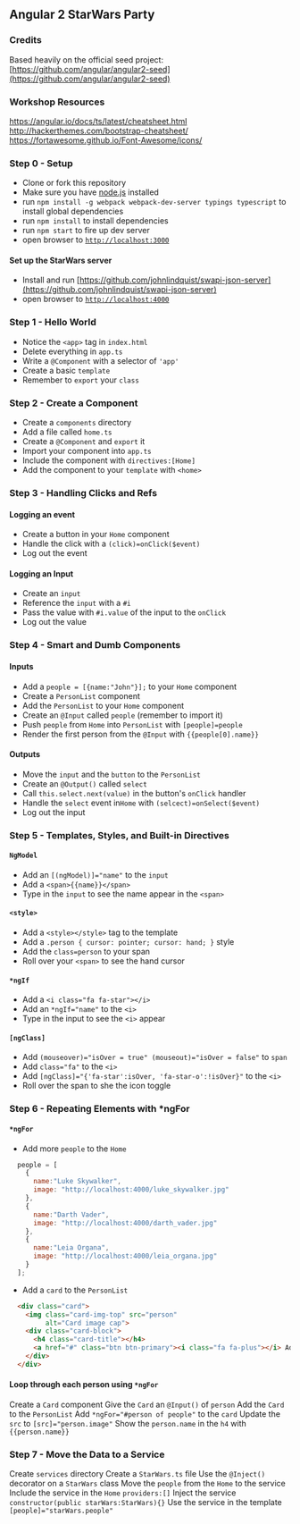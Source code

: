 ## Angular 2 StarWars Party

### Credits
Based heavily on the official seed project:
[https://github.com/angular/angular2-seed](https://github.com/angular/angular2-seed)

### Workshop Resources
https://angular.io/docs/ts/latest/cheatsheet.html
http://hackerthemes.com/bootstrap-cheatsheet/
https://fortawesome.github.io/Font-Awesome/icons/

### Step 0 - Setup
- Clone or fork this repository
- Make sure you have [node.js](https://nodejs.org/) installed
- run `npm install -g webpack webpack-dev-server typings typescript` to install global dependencies
- run `npm install` to install dependencies
- run `npm start` to fire up dev server
- open browser to [`http://localhost:3000`](http://localhost:3000)

#### Set up the StarWars server
- Install and run [https://github.com/johnlindquist/swapi-json-server](https://github.com/johnlindquist/swapi-json-server)
- open browser to [`http://localhost:4000`](http://localhost:4000)


### Step 1 - Hello World
- Notice the `<app>` tag in `index.html`
- Delete everything in `app.ts`
- Write a `@Component` with a selector of `'app'`
- Create a basic `template`
- Remember to `export` your `class`

### Step 2 - Create a Component
- Create a `components` directory
- Add a file called `home.ts`
- Create a `@Component` and `export` it
- Import your component into `app.ts`
- Include the component with `directives:[Home]`
- Add the component to your `template` with `<home>`

### Step 3 - Handling Clicks and Refs
#### Logging an event
- Create a button in your `Home` component
- Handle the click with a `(click)=onClick($event)`
- Log out the event

#### Logging an Input
- Create an `input`
- Reference the `input` with a `#i`
- Pass the value with `#i.value` of the input to the `onClick`
- Log out the value

### Step 4 - Smart and Dumb Components
#### Inputs
- Add a `people = [{name:"John"}];` to your `Home` component
- Create a `PersonList` component
- Add the `PersonList` to your `Home` component
- Create an `@Input` called `people` (remember to import it)
- Push `people` from `Home` into `PersonList` with `[people]=people`
- Render the first person from the `@Input` with `{{people[0].name}}`

#### Outputs
- Move the `input` and the `button` to the `PersonList`
- Create an `@Output()` called `select`
- Call `this.select.next(value)` in the button's `onClick` handler
- Handle the `select` event in`Home` with `(selcect)=onSelect($event)`
- Log out the input

### Step 5 - Templates, Styles, and Built-in Directives
#### `NgModel`
- Add an `[(ngModel)]="name"` to the `input`
- Add a `<span>{{name}}</span>`
- Type in the `input` to see the name appear in the `<span>`

#### `<style>`
- Add a `<style></style>` tag to the template
- Add a `.person { cursor: pointer; cursor: hand; }` style
- Add the `class=person` to your span
- Roll over your `<span>` to see the hand cursor

#### `*ngIf`
- Add a `<i class="fa fa-star"></i>`
- Add an `*ngIf="name"` to the `<i>`
- Type in the input to see the `<i>` appear

#### `[ngClass]`
- Add `(mouseover)="isOver = true" (mouseout)="isOver = false"` to `span`
- Add `class="fa"` to the `<i>`
- Add `[ngClass]="{'fa-star':isOver, 'fa-star-o':!isOver}"` to the `<i>`
- Roll over the span to she the icon toggle

### Step 6 - Repeating Elements with *ngFor

#### `*ngFor`
- Add more `people` to the `Home`
```js
  people = [
    {
      name:"Luke Skywalker",
      image: "http://localhost:4000/luke_skywalker.jpg"
    },
    {
      name:"Darth Vader",
      image: "http://localhost:4000/darth_vader.jpg"
    },
    {
      name:"Leia Organa",
      image: "http://localhost:4000/leia_organa.jpg"
    }
  ];
```
- Add a `card` to the `PersonList`
```html
  <div class="card">
    <img class="card-img-top" src="person"
         alt="Card image cap">
    <div class="card-block">
      <h4 class="card-title"></h4>
      <a href="#" class="btn btn-primary"><i class="fa fa-plus"></i> Add to Party</a>
    </div>
  </div>
```

#### Loop through each person using `*ngFor`
Create a `Card` component
Give the `Card` an `@Input()` of `person`
Add the `Card` to the `PersonList`
Add `*ngFor="#person of people"` to the `card`
Update the `src` to `[src]="person.image"`
Show the `person.name` in the `h4` with `{{person.name}}`


### Step 7 - Move the Data to a Service
Create `services` directory
Create a `StarWars.ts` file
Use the `@Inject()` decorator on a `StarWars` class
Move the `people` from the `Home` to the service
Include the service in the `Home` `providers:[]`
Inject the service `constructor(public starWars:StarWars){}`
Use the service in the template `[people]="starWars.people"`





